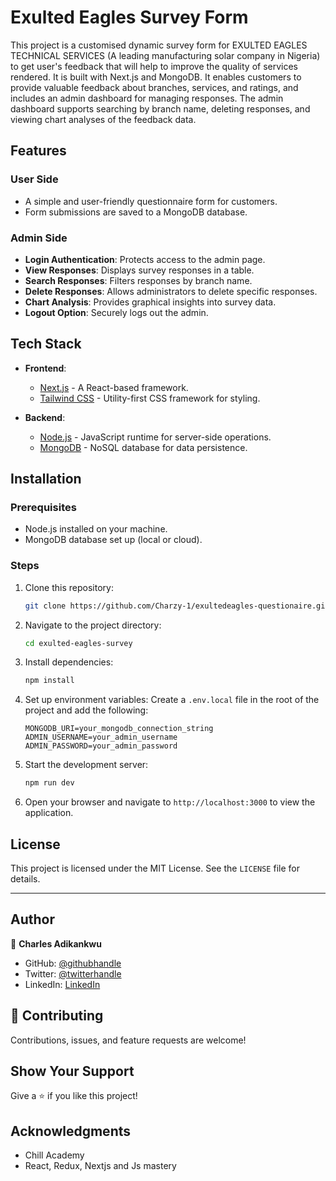 # Exulted Eagles Survey Form

This project is a customised dynamic survey form for EXULTED EAGLES TECHNICAL SERVICES (A leading manufacturing solar company in Nigeria) to get user's feedback that will help to improve the quality of services rendered. It is built with Next.js and MongoDB. It enables customers to provide valuable feedback about branches, services, and ratings, and includes an admin dashboard for managing responses. The admin dashboard supports searching by branch name, deleting responses, and viewing chart analyses of the feedback data.

## Features

### User Side

- A simple and user-friendly questionnaire form for customers.
- Form submissions are saved to a MongoDB database.

### Admin Side

- **Login Authentication**: Protects access to the admin page.
- **View Responses**: Displays survey responses in a table.
- **Search Responses**: Filters responses by branch name.
- **Delete Responses**: Allows administrators to delete specific responses.
- **Chart Analysis**: Provides graphical insights into survey data.
- **Logout Option**: Securely logs out the admin.

## Tech Stack

- **Frontend**:

  - [Next.js](https://nextjs.org/) - A React-based framework.
  - [Tailwind CSS](https://tailwindcss.com/) - Utility-first CSS framework for styling.

- **Backend**:
  - [Node.js](https://nodejs.org/) - JavaScript runtime for server-side operations.
  - [MongoDB](https://www.mongodb.com/) - NoSQL database for data persistence.

## Installation

### Prerequisites

- Node.js installed on your machine.
- MongoDB database set up (local or cloud).

### Steps

1. Clone this repository:

   ```bash
   git clone https://github.com/Charzy-1/exultedeagles-questionaire.git
   ```

2. Navigate to the project directory:

   ```bash
   cd exulted-eagles-survey
   ```

3. Install dependencies:

   ```bash
   npm install
   ```

4. Set up environment variables:
   Create a `.env.local` file in the root of the project and add the following:

   ```env
   MONGODB_URI=your_mongodb_connection_string
   ADMIN_USERNAME=your_admin_username
   ADMIN_PASSWORD=your_admin_password
   ```

5. Start the development server:

   ```bash
   npm run dev
   ```

6. Open your browser and navigate to `http://localhost:3000` to view the application.

## License

This project is licensed under the MIT License. See the `LICENSE` file for details.

---

## Author

👤 **Charles Adikankwu**

- GitHub: [@githubhandle](https://github.com/Charzy-1)
- Twitter: [@twitterhandle](https://x.com/CharlyB124?t=DqI9VdevQ1kz7k3u2dOOtQ&s=08)
- LinkedIn: [LinkedIn](https://www.linkedin.com/in/charles-adikankwu)

## 🤝 Contributing

Contributions, issues, and feature requests are welcome!

## Show Your Support

Give a ⭐️ if you like this project!

## Acknowledgments

- Chill Academy
- React, Redux, Nextjs and Js mastery
